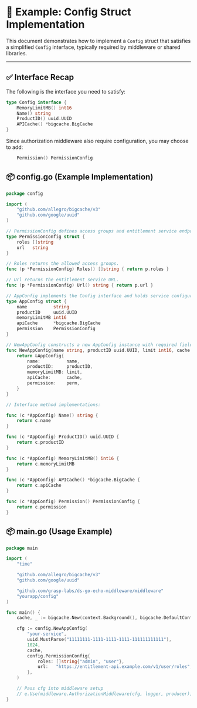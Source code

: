 # 🧩 Example: Config Struct Implementation

This document demonstrates how to implement a `Config` struct that satisfies a simplified `Config` interface, typically required by middleware or shared libraries.

---

## ✅ Interface Recap

The following is the interface you need to satisfy:

```go
type Config interface {
	MemoryLimitMB() int16
	Name() string
	ProductID() uuid.UUID
	APICache() *bigcache.BigCache
}
```

Since authorization middleware also require configuration, you may choose to add:

```go
	Permission() PermissionConfig
```

## 📦 config.go (Example Implementation)

```go
package config

import (
	"github.com/allegro/bigcache/v3"
	"github.com/google/uuid"
)

// PermissionConfig defines access groups and entitlement service endpoint.
type PermissionConfig struct {
	roles []string
	url   string
}

// Roles returns the allowed access groups.
func (p *PermissionConfig) Roles() []string { return p.roles }

// Url returns the entitlement service URL.
func (p *PermissionConfig) Url() string { return p.url }

// AppConfig implements the Config interface and holds service configuration.
type AppConfig struct {
	name          string
	productID     uuid.UUID
	memoryLimitMB int16
	apiCache      *bigcache.BigCache
	permission    PermissionConfig
}

// NewAppConfig constructs a new AppConfig instance with required fields.
func NewAppConfig(name string, productID uuid.UUID, limit int16, cache *bigcache.BigCache, perm PermissionConfig) *AppConfig {
	return &AppConfig{
		name:          name,
		productID:     productID,
		memoryLimitMB: limit,
		apiCache:      cache,
		permission:    perm,
	}
}

// Interface method implementations:

func (c *AppConfig) Name() string {
	return c.name
}

func (c *AppConfig) ProductID() uuid.UUID {
	return c.productID
}

func (c *AppConfig) MemoryLimitMB() int16 {
	return c.memoryLimitMB
}

func (c *AppConfig) APICache() *bigcache.BigCache {
	return c.apiCache
}

func (c *AppConfig) Permission() PermissionConfig {
	return c.permission
}
```

## 📦 main.go (Usage Example)

```go
package main

import (
	"time"

	"github.com/allegro/bigcache/v3"
	"github.com/google/uuid"

	"github.com/grasp-labs/ds-go-echo-middleware/middleware"
	"yourapp/config"
)

func main() {
	cache, _ := bigcache.New(context.Background(), bigcache.DefaultConfig(10 * time.Minute))

	cfg := config.NewAppConfig(
		"your-service",
		uuid.MustParse("11111111-1111-1111-1111-111111111111"),
		1024,
		cache,
		config.PermissionConfig{
			roles: []string{"admin", "user"},
			url:   "https://entitlement-api.example.com/v1/user/roles",
		},
	)

	// Pass cfg into middleware setup
	// e.Use(middleware.AuthorizationMiddleware(cfg, logger, producer))
}
```